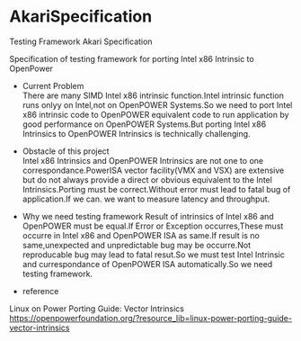 # AkariSpecification
Testing Framework Akari Specification

Specification of testing framework for porting Intel x86 Intrinsic to OpenPower

* Current Problem  
There are many SIMD Intel x86 intrinsic function.Intel intrinsic function runs onlyy on Intel,not on OpenPOWER Systems.So we need to port Intel x86 intrinsic code to OpenPOWER equivalent code to run application by good performance on OpenPOWER Systems.But porting Intel x86 Intrinsics to OpenPOWER Intrinsics is technically challenging.

* Obstacle of this project  
Intel x86 Intrinsics and OpenPOWER Intrinsics are not one to one correspondance.PowerISA vector facility(VMX and VSX) are extensive but do not always provide a direct or obvious equivalent to the Intel Intrinsics.Porting must be correct.Without error must lead to fatal bug of application.If we can. we want to measure latency and throughput.

* Why we need testing framework
Result of intrinsics of Intel x86 and OpenPOWER must be equal.If Error or Exception occurres,These must occurre in Intel x86 and OpenPOWER ISA as same.If result is no same,unexpected and unpredictable bug may be occurre.Not reproducable bug may lead to fatal resut.So we must test Intel Intrinsic and currespondance of OpenPOWER ISA automatically.So we need testing framework.


* reference  

Linux on Power Porting Guide: Vector Intrinsics  
https://openpowerfoundation.org/?resource_lib=linux-power-porting-guide-vector-intrinsics
